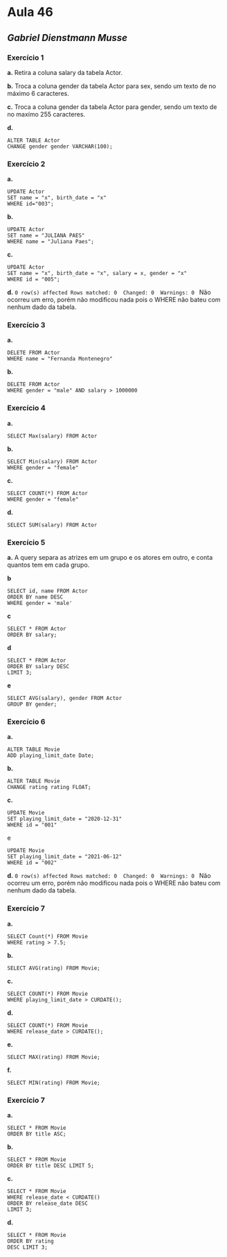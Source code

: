 # Aula 46
## _Gabriel Dienstmann Musse_

### Exercício 1
**a.** Retira a coluna salary da tabela Actor.

**b.** Troca a coluna gender da tabela Actor para sex, sendo um texto de no máximo 6 caracteres.

**c.** Troca a coluna gender da tabela Actor para gender, sendo um texto de no maxímo 255 caracteres.

**d.** 
```
ALTER TABLE Actor 
CHANGE gender gender VARCHAR(100);
```
### Exercício 2

**a.** 
```
UPDATE Actor 
SET name = "x", birth_date = "x" 
WHERE id="003";
```

**b.** 
```
UPDATE Actor
SET name = "JULIANA PAES"
WHERE name = "Juliana Paes";
```

**c.** 
```
UPDATE Actor
SET name = "x", birth_date = "x", salary = x, gender = "x"
WHERE id = "005";
``` 

**d.** ```0 row(s) affected Rows matched: 0  Changed: 0  Warnings: 0 ``` Não ocorreu um erro, porém não modificou nada pois o WHERE não bateu com nenhum dado da tabela.

### Exercício 3

**a.** 
```
DELETE FROM Actor 
WHERE name = "Fernanda Montenegro"
```

**b.** 
```
DELETE FROM Actor 
WHERE gender = "male" AND salary > 1000000
```

### Exercício 4

**a.** 
```
SELECT Max(salary) FROM Actor
```

**b.**
```
SELECT Min(salary) FROM Actor 
WHERE gender = "female"
```

**c.** 
```
SELECT COUNT(*) FROM Actor 
WHERE gender = "female"
```

**d.**
```
SELECT SUM(salary) FROM Actor
``` 

### Exercício 5

**a.** A query separa as atrizes em um grupo e os atores em outro, e conta quantos tem em cada grupo.

**b**
```
SELECT id, name FROM Actor
ORDER BY name DESC
WHERE gender = 'male'
```
**c**
```
SELECT * FROM Actor
ORDER BY salary;
```
**d**
```
SELECT * FROM Actor
ORDER BY salary DESC
LIMIT 3;
```
**e**
```
SELECT AVG(salary), gender FROM Actor
GROUP BY gender;
```

### Exercício 6

**a.**
```
ALTER TABLE Movie 
ADD playing_limit_date Date;
```

**b.**
```
ALTER TABLE Movie 
CHANGE rating rating FLOAT;
```

**c.**
```
UPDATE Movie
SET playing_limit_date = "2020-12-31"
WHERE id = "001"
```
e
```
UPDATE Movie
SET playing_limit_date = "2021-06-12"
WHERE id = "002"
```

**d.**
```0 row(s) affected Rows matched: 0  Changed: 0  Warnings: 0 ``` Não ocorreu um erro, porém não modificou nada pois o WHERE não bateu com nenhum dado da tabela.
### Exercício 7

**a.**
```
SELECT Count(*) FROM Movie 
WHERE rating > 7.5;
```

**b.**
```
SELECT AVG(rating) FROM Movie;
```

**c.**
```
SELECT COUNT(*) FROM Movie 
WHERE playing_limit_date > CURDATE();
```

**d.**
```
SELECT COUNT(*) FROM Movie 
WHERE release_date > CURDATE();
```

**e.**
```
SELECT MAX(rating) FROM Movie;
```

**f.**
```
SELECT MIN(rating) FROM Movie;
```

### Exercício 7

**a.**
```
SELECT * FROM Movie 
ORDER BY title ASC;
```

**b.**
```
SELECT * FROM Movie 
ORDER BY title DESC LIMIT 5;
```

**c.**
```
SELECT * FROM Movie 
WHERE release_date < CURDATE() 
ORDER BY release_date DESC 
LIMIT 3;
```

**d.**
```
SELECT * FROM Movie 
ORDER BY rating 
DESC LIMIT 3;
```


